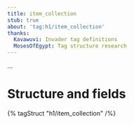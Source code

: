 ```yaml
---
title: item_collection
stub: true
about: 'tag:h1/item_collection'
thanks:
  Kavawuvi: Invader tag definitions
  MosesOfEgypt: Tag structure research
---
```

...

# Structure and fields

{% tagStruct "h1/item_collection" /%}
